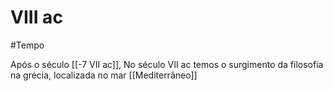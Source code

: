 # VIII ac
#Tempo 


Após o século [[-7  VII ac]], No século VII ac temos o surgimento da filosofia na grécia, localizada no mar [[Mediterrâneo]]